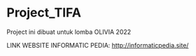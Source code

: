 # Project_TIFA
Project ini dibuat untuk lomba OLIVIA 2022

LINK WEBSITE INFORMATIC PEDIA:
http://informaticpedia.site/ 
